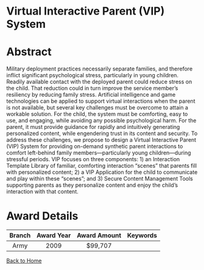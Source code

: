 
Virtual Interactive Parent (VIP) System
=======================================

# Abstract


Military deployment practices necessarily separate families, and therefore inflict significant psychological stress, particularly in young children. Readily available contact with the deployed parent could reduce stress on the child. That reduction could in turn improve the service member’s resiliency by reducing family stress. Artificial intelligence and game technologies can be applied to support virtual interactions when the parent is not available, but several key challenges must be overcome to attain a workable solution. For the child, the system must be comforting, easy to use, and engaging, while avoiding any possible psychological harm. For the parent, it must provide guidance for rapidly and intuitively generating personalized content, while engendering trust in its content and security. To address these challenges, we propose to design a Virtual Interactive Parent (VIP) System for providing on-demand synthetic parent interactions to comfort left-behind family members—particularly young children—during stressful periods. VIP focuses on three components: 1) an Interaction Template Library of familiar, comforting interaction “scenes” that parents fill with personalized content; 2) a VIP Application for the child to communicate and play within these “scenes”; and 3) Secure Content Management Tools supporting parents as they personalize content and enjoy the child’s interaction with that content.  

# Award Details

|Branch|Award Year|Award Amount|Keywords|
| :---: | :---: | :---: | :---: |
|Army|2009|$99,707||
  
  


[Back to Home](https://github.com/chrischow/dod_sbir_awards/JH/#2294)